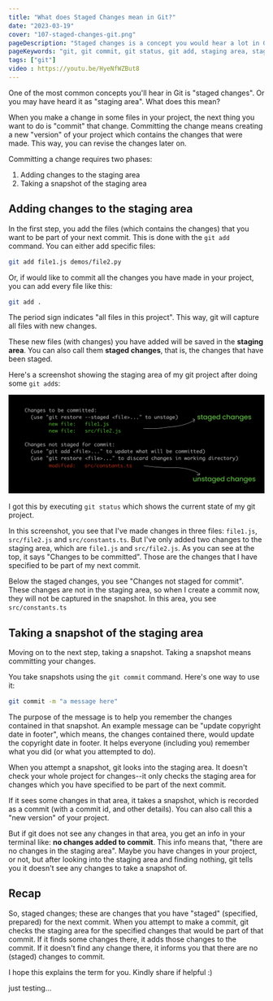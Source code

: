 ```yaml
---
title: "What does Staged Changes mean in Git?"
date: "2023-03-19"
cover: "107-staged-changes-git.png"
pageDescription: "Staged changes is a concept you would hear a lot in Git. In this article, I explain what this term means and how it works with Git"
pageKeywords: "git, git commit, git status, git add, staging area, staged changes, not changed, changes, git project"
tags: ["git"]
video : https://youtu.be/HyeNfWZBut8
---
```


One of the most common concepts you'll hear in Git is "staged changes". Or you may have heard it as "staging area". What does this mean?

When you make a change in some files in your project, the next thing you want to do is "commit" that change. Committing the change means creating a new "version" of your project which contains the changes that were made. This way, you can revise the changes later on.

Committing a change requires two phases:

1. Adding changes to the staging area
2. Taking a snapshot of the staging area

## Adding changes to the staging area

In the first step, you add the files (which contains the changes) that you want to be part of your next commit. This is done with the `git add` command. You can either add specific files:

```bash
git add file1.js demos/file2.py
```

Or, if would like to commit all the changes you have made in your project, you can add every file like this:

```bash
git add .
```

The period sign indicates "all files in this project". This way, git will capture all files with new changes.

These new files (with changes) you have added will be saved in the **staging area**. You can also call them **staged changes**, that is, the changes that have been staged.

Here's a screenshot showing the staging area of my git project after doing some `git add`s:

![Staged changes result in git](./staged-changes-git.png)

I got this by executing `git status` which shows the current state of my git project.

In this screenshot, you see that I've made changes in three files: `file1.js`, `src/file2.js` and `src/constants.ts`. But I've only added two changes to the staging area, which are `file1.js` and `src/file2.js`. As you can see at the top, it says "Changes to be committed". Those are the changes that I have specified to be part of my next commit.

Below the staged changes, you see "Changes not staged for commit". These changes are not in the staging area, so when I create a commit now, they will not be captured in the snapshot. In this area, you see `src/constants.ts`

## Taking a snapshot of the staging area

Moving on to the next step, taking a snapshot. Taking a snapshot means committing your changes.

You take snapshots using the `git commit` command. Here's one way to use it:

```bash
git commit -m "a message here"
```

The purpose of the message is to help you remember the changes contained in that snapshot. An example message can be "update copyright date in footer", which means, the changes contained there, would update the copyright date in footer. It helps everyone (including you) remember what you did (or what you attempted to do).

When you attempt a snapshot, git looks into the staging area. It doesn't check your whole project for changes--it only checks the staging area for changes which you have specified to be part of the next commit.

If it sees some changes in that area, it takes a snapshot, which is recorded as a commit (with a commit id, and other details). You can also call this a "new version" of your project.

But if git does not see any changes in that area, you get an info in your terminal like: **no changes added to commit**. This info means that, "there are no changes in the staging area". Maybe you have changes in your project, or not, but after looking into the staging area and finding nothing, git tells you it doesn't see any changes to take a snapshot of.

## Recap

So, staged changes; these are changes that you have "staged" (specified, prepared) for the next commit. When you attempt to make a commit, git checks the staging area for the specified changes that would be part of that commit. If it finds some changes there, it adds those changes to the commit. If it doesn't find any change there, it informs you that there are no (staged) changes to commit.

I hope this explains the term for you. Kindly share if helpful :)

just testing...
